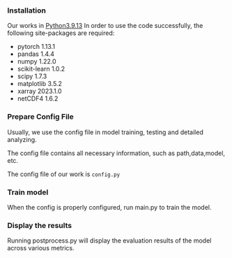 ### Installation

Our works in [Python3.9.13](https://www.python.org/downloads/)
In order to use the code successfully, the following site-packages are required:

- pytorch 1.13.1
- pandas 1.4.4
- numpy 1.22.0
- scikit-learn 1.0.2
- scipy 1.7.3
- matplotlib 3.5.2
- xarray 2023.1.0
- netCDF4 1.6.2

### Prepare Config File

Usually, we use the config file in model training, testing and detailed analyzing.

The config file contains all necessary information, such as path,data,model, etc.

The config file of our work is `config.py`

### Train model

When the config is properly configured, run main.py to train the model.

### Display the results

Running postprocess.py will display the evaluation results of the model across various metrics.

### 





